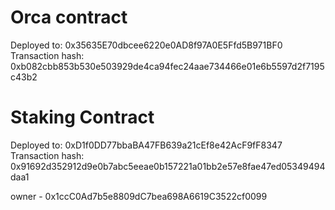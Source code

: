 

# Orca contract

Deployed to: 0x35635E70dbcee6220e0AD8f97A0E5Ffd5B971BF0
Transaction hash: 0xb082cbb853b530e503929de4ca94fec24aae734466e01e6b5597d2f7195c43b2

# Staking Contract

Deployed to: 0xD1f0DD77bbaBA47FB639a21cEf8e42AcF9fF8347
Transaction hash: 0x91692d352912d9e0b7abc5eeae0b157221a01bb2e57e8fae47ed05349494daa1


owner - 0x1ccC0Ad7b5e8809dC7bea698A6619C3522cf0099